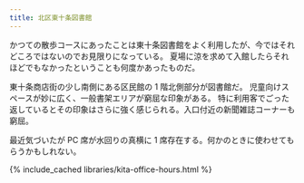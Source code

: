 ```yaml
---
title: 北区東十条図書館
---
```


かつての散歩コースにあったことは東十条図書館をよく利用したが、今ではそれどころではないのでお見限りになっている。
夏場に涼を求めて入館したらそれほどでもなかったということも何度かあったものだ。

東十条商店街の少し南側にある区民館の 1 階北側部分が図書館だ。
児童向けスペースが妙に広く、一般書架エリアが窮屈な印象がある。
特に利用客でごった返しているとその印象はさらに強く感じられる。入口付近の新聞雑誌コーナーも窮屈。

最近気づいたが PC 席が水回りの真横に 1 席存在する。何かのときに使わせてもらうかもしれない。

{% include_cached libraries/kita-office-hours.html %}
